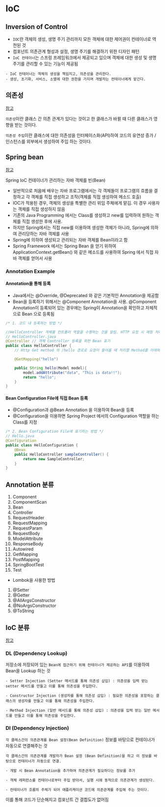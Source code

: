 # IoC

## Inversion of Control
- `IOC`란 객체의 생성, 생명 주기 관리까지 모든 객체에 대한 제어권이 컨테이너로 역전된 것
- 컴포넌트 의존관계 형성과 설정, 생명 주기를 해결하기 위한 디자인 패턴
- `IoC 컨테이너`는 스프링 프레임워크에서 제공되고 있으며 객체에 대한 생성 및 생명 주기를 관리할 수 있는 기능이 제공됨
  
```
- IoC 컨테이너는 객체의 생성을 책임지고, 의존성을 관리한다.
- 생성, 초기화, 서비스, 소멸에 대한 권한을 가지며 개발자는 컨테이너에게 맡긴다.
```
## 의존성
[참고](https://kotlinworld.com/64)

`의존성`이란 클래스 간 의존 관계가 있다는 것이고 한 클래스가 바뀔 때 다른 클래스가 영향을 받는 것이다.

`의존성 주입`이란 클래스에 대한 의존성을 인터페이스화(API)하여 코드의 유연성 증가 / 인스턴스를 외부에서 생성하여 주입 하는 것이다.

## Spring bean
[참고](https://melonicedlatte.com/2021/07/11/232800.html)

Spring IoC 컨테이너가 관리하는 자바 객체를 빈(Bean)
- 일반적으로 처음에 배우는 자바 프로그램에서는 각 객체들이 프로그램의 흐름을 결정하고 각 객체를 직접 생성하고 조작(객체를 직접 생성하여 메소드 호출)
- IOC가 적용된 경우, 객체의 생성을 특별한 관리 위임 주체에게 맡김. 이 경우 사용자는 객체를 직접 생성하지 않음
- 기존의 Java Programming 에서는 Class를 생성하고 new를 입력하여 원하는 객체를 직접 생성한 후에 사용.
- 하지만 Spring에서는 직접 new를 이용하여 생성한 객체가 아니라, Spring에 의하여 관리당하는 자바 객체를 사용 
- Spring에 의하여 생성되고 관리되는 자바 객체를 Bean이라고 함 
- Spring Framework 에서는 Spring Bean 을 얻기 위하여 ApplicationContext.getBean() 와 같은 메소드를 사용하여 Spring 에서 직접 자바 객체를 얻어서 사용

### Annotation Example
#### Annotation을 통해 등록
- Java에서는 @Override, @Deprecated 와 같은 기본적인 Annotation을 제공함
- Bean을 등록하기 위해서는 @Component Annotation을 사용. @Component Annotation이 등록되어 있는 경우에는 Spring이 Annotation을 확인하고 자체적으로 Bean 으로 등록됨
```java
/* 1. 코드 내 등록하는 방법 */

//HelloController 객체를 컨트롤러 역할을 수행하는 것을 알림. HTTP 요청 시 매핑 처리에 동작시키기 위한 코드
// HelloController.java
@Controller // 객체 Controller 등록을 위한 Bean 표기
public class HelloController {
    // Http Get method 의 /hello 경로로 요청이 들어올 때 처리할 Method를 아래와 같이 @GetMapping Annotation을 사용하여 Mapping을 사용할 수 있습니다.

    @GetMapping("hello")

    public String hello(Model model){
        model.addAttribute("data", "This is data!!");
        return "hello";
    }
}
```


#### Bean Configuration File에 직접 Bean 등록
- @Configuration과 @Bean Annotation 을 이용하여 Bean을 등록
- @Configuration을 이용하면 Spring Project 에서의 Configuration 역할을 하는 Class를 지정
```java
/* 2. Bean Configuration File에 표기하는 방법 */
// Hello.java
@Configuration
public class HelloConfiguration {
    @Bean
    public HelloController sampleController() {
        return new SampleController;
    }
}
```
## Annotation 분류

1. Component
2. ComponentScan
3. Bean
4. Controller
5. RequestHeader
6. RequestMapping
7. RequestParam
8. RequestBody
9. ModelAttribute
10. ResponseBody
11. Autowired
12. GetMapping
13. PostMapping
14. SpringBootTest
15. Test

- Lombok을 사용한 방법
1. @Setter
2. @Getter
3. @AllArgsConstructor
4. @NoArgsConstructor
5. @ToString


## IoC 분류
[참고](https://webcache.googleusercontent.com/search?q=cache:m8XnkIb-RjsJ:https://dog-developers.tistory.com/12&cd=2&hl=ko&ct=clnk&gl=kr)

### DL (Dependency Lookup)
저장소에 저장되어 있는 `Bean에 접근하기 위해 컨테이너가 제공하는 API`를 이용하여 Bean을 Lookup 하는 것
```
- Setter Injection (Setter 메서드를 통해 의존성 삽입) : 의존성을 입력 받는 setter 메서드를 만들고 이를 통해 의존성을 주입한다.

- Constructor Injection (생성자를 통해 의존성 삽입) : 필요한 의존성을 포함하는 클래스의 생성자를 만들고 이를 통해 의존성을 주입한다.

- Method Injection (일반 메서드를 통해 의존성 삽입) : 의존성을 입력 받는 일반 메서드를 만들고 이를 통해 의존성을 주입한다.
```


### DI (Dependency Injection)
`각 클래스간의 의존관계를 Bean 설정(Bean Definition)` 정보를 바탕으로 컨테이너가 자동으로 연결해주는 것
```
각 클래스간의 의존관계를 개발자가 Bean 설정 (Bean Definition)을 하고 이 정보를 바탕으로 컨테이너가 자동으로 연결.

- 개발 시 Bean Annotation을 추가하여 의존관계가 필요하다는 정보를 추가

- 객체 레퍼런스를 컨테이너로부터 주입 받아서, 실행 시에 동적으로 의존관계가 생성된다.

- 컨테이너가 흐름의 주체가 되어 애플리케이션 코드에 의존관계를 주입해 주는 것이다.
```

이를 통해 코드가 단순해지고 컴포넌트 간 결합도가 없어짐
